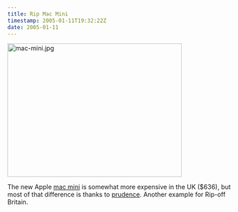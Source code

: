 ```yaml
---
title: Rip Mac Mini
timestamp: 2005-01-11T19:32:22Z
date: 2005-01-11
---
```


<a href='http://www.apple.com/macmini/'><img alt="mac-mini.jpg" src="http://blog.whatfettle.com/archives/mac-mini.jpg" width="391" height="300" border="0" /></a>

The new Apple <a href='http://www.apple.com/macmini/'>mac mini</a> is somewhat more expensive in the UK ($636), but most of that difference is thanks to <a href='http://en.wikipedia.org/wiki/Gordon_Brown'>prudence</a>. Another example for <a>Rip-off Britain</a>.